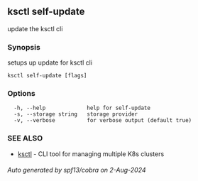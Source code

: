 ## ksctl self-update

update the ksctl cli

### Synopsis

setups up update for ksctl cli

```
ksctl self-update [flags]
```

### Options

```
  -h, --help             help for self-update
  -s, --storage string   storage provider
  -v, --verbose          for verbose output (default true)
```

### SEE ALSO

* [ksctl](ksctl.md)	 - CLI tool for managing multiple K8s clusters

###### Auto generated by spf13/cobra on 2-Aug-2024
